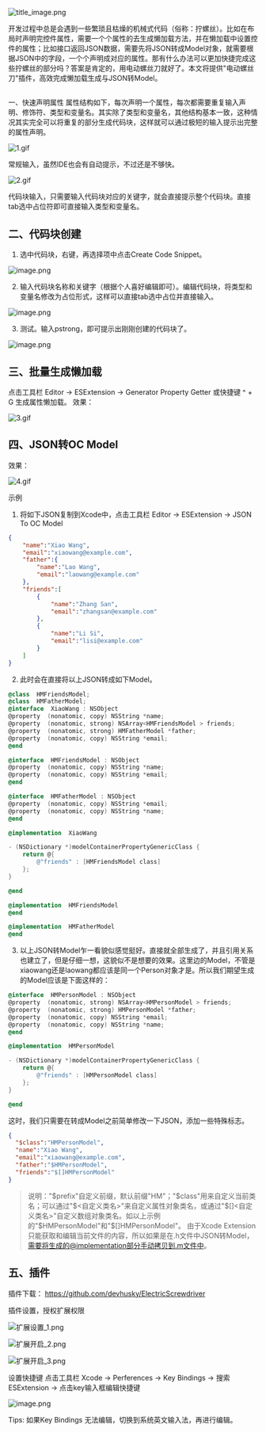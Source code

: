 ![title_image.png](https://upload-images.jianshu.io/upload_images/9487547-307a9d5bbbb2e523.png?imageMogr2/auto-orient/strip%7CimageView2/2/w/800)

开发过程中总是会遇到一些繁琐且枯燥的机械式代码（俗称：拧螺丝）。比如在布局时声明完控件属性，需要一个个属性的去生成懒加载方法，并在懒加载中设置控件的属性；比如接口返回JSON数据，需要先将JSON转成Model对象，就需要根据JSON中的字段，一个个声明成对应的属性。那有什么办法可以更加快捷完成这些拧螺丝的部分吗？答案是肯定的，用电动螺丝刀就好了。本文将提供"电动螺丝刀"插件，高效完成懒加载生成与JSON转Model。
## 
一、快速声明属性
属性结构如下，每次声明一个属性，每次都需要重复输入声明、修饰符、类型和变量名。其实除了类型和变量名，其他结构基本一致，这种情况其实完全可以将重复的部分生成代码块，这样就可以通过极短的输入提示出完整的属性声明。

![1.gif](https://upload-images.jianshu.io/upload_images/9487547-5f2b52708187cea6.gif?imageMogr2/auto-orient/strip)

常规输入，虽然IDE也会有自动提示，不过还是不够快。

![2.gif](https://upload-images.jianshu.io/upload_images/9487547-b6c5bcaaa179ab82.gif?imageMogr2/auto-orient/strip)

代码块输入，只需要输入代码块对应的关键字，就会直接提示整个代码块。直接tab选中占位符即可直接输入类型和变量名。

## 二、代码块创建

1. 选中代码块，右键，再选择项中点击Create Code Snippet。

![image.png](https://upload-images.jianshu.io/upload_images/9487547-66397f1e489ca18e.png?imageMogr2/auto-orient/strip%7CimageView2/2/w/800)

2. 输入代码块名称和关键字（根据个人喜好编辑即可）。编辑代码块，将类型和变量名修改为占位形式，这样可以直接tab选中占位并直接输入。

![image.png](https://upload-images.jianshu.io/upload_images/9487547-993493947e535f89.png?imageMogr2/auto-orient/strip%7CimageView2/2/w/800)


3. 测试。输入pstrong，即可提示出刚刚创建的代码块了。

![image.png](https://upload-images.jianshu.io/upload_images/9487547-88278e67208a7627.png?imageMogr2/auto-orient/strip%7CimageView2/2/w/800)


## 三、批量生成懒加载
点击工具栏 Editor -> ESExtension -> Generator Property Getter 或快捷键 ^ + G 生成属性懒加载。
效果：

![3.gif](https://upload-images.jianshu.io/upload_images/9487547-7fc90a6abba4959b.gif?imageMogr2/auto-orient/strip)

## 四、JSON转OC Model
效果：

![4.gif](https://upload-images.jianshu.io/upload_images/9487547-48a935b4d6410863.gif?imageMogr2/auto-orient/strip)

示例

1. 将如下JSON复制到Xcode中，点击工具栏 Editor -> ESExtension -> JSON To OC Model
```json
{
    "name":"Xiao Wang",
    "email":"xiaowang@example.com",
    "father":{
        "name":"Lao Wang",
        "email":"laowang@example.com"
    },
    "friends":[
        {
            "name":"Zhang San",
            "email":"zhangsan@example.com"
        },
        {
            "name":"Li Si",
            "email":"lisi@example.com"
        }
    ]
}
```

2. 此时会在直接将以上JSON转成如下Model。
```objectivec
@class  HMFriendsModel; 
@class  HMFatherModel; 
@interface  XiaoWang : NSObject 
@property  (nonatomic, copy) NSString *name; 
@property  (nonatomic, strong) NSArray<HMFriendsModel > friends;
@property  (nonatomic, strong) HMFatherModel *father; 
@property  (nonatomic, copy) NSString *email; 
@end  

@interface  HMFriendsModel : NSObject 
@property  (nonatomic, copy) NSString *name; 
@property  (nonatomic, copy) NSString *email; 
@end  

@interface  HMFatherModel : NSObject 
@property  (nonatomic, copy) NSString *email; 
@property  (nonatomic, copy) NSString *name; 
@end  

@implementation  XiaoWang 

- (NSDictionary *)modelContainerPropertyGenericClass {
    return @{
        @"friends" : [HMFriendsModel class]
    };
}

@end  

@implementation  HMFriendsModel 
@end  

@implementation  HMFatherModel 
@end  
```

3. 以上JSON转Model乍一看貌似感觉挺好。直接就全部生成了，并且引用关系也建立了，但是仔细一想，这貌似不是想要的效果。这里边的Model，不管是xiaowang还是laowang都应该是同一个Person对象才是。所以我们期望生成的Model应该是下面这样的：
```objectivec
@interface  HMPersonModel : NSObject 
@property  (nonatomic, strong) NSArray<HMPersonModel > friends;
@property  (nonatomic, strong) HMPersonModel *father; 
@property  (nonatomic, copy) NSString *email; 
@property  (nonatomic, copy) NSString *name; 
@end  

@implementation  HMPersonModel 

- (NSDictionary *)modelContainerPropertyGenericClass {
	return @{
    	@"friends" : [HMPersonModel class]
    };
}

@end  
```

这时，我们只需要在转成Model之前简单修改一下JSON，添加一些特殊标志。
```json
{
  "$class":"HMPersonModel",
  "name":"Xiao Wang",
  "email":"xiaowang@example.com",
  "father":"$HMPersonModel",
  "friends":"$[]HMPersonModel"
}
```
> 说明："$prefix"自定义前缀，默认前缀"HM"；"$class"用来自定义当前类名；可以通过"$<自定义类名>"来自定义属性对象类名，或通过"$[]<自定义类名>"自定义数组对象类名。如以上示例的"$HMPersonModel"和"$[]HMPersonModel"。
> 由于Xcode Extension只能获取和编辑当前文件的内容，所以如果是在.h文件中JSON转Model，需要将生成的@implementation部分手动拷贝到.m文件中。


## 五、插件
插件下载：
https://github.com/devhusky/ElectricScrewdriver

插件设置，授权扩展权限

![扩展设置_1.png](https://upload-images.jianshu.io/upload_images/9487547-ae5f9166faadb5ab.png?imageMogr2/auto-orient/strip%7CimageView2/2/w/800)

![扩展开启_2.png](https://upload-images.jianshu.io/upload_images/9487547-b9cfce641e78fdc7.png?imageMogr2/auto-orient/strip%7CimageView2/2/w/800)

![扩展开启_3.png](https://upload-images.jianshu.io/upload_images/9487547-9e97025d54ce4c13.png?imageMogr2/auto-orient/strip%7CimageView2/2/w/800)

设置快捷键
点击工具栏 Xcode -> Perferences -> Key Bindings -> 搜索 ESExtension -> 点击key输入框编辑快捷键

![image.png](https://upload-images.jianshu.io/upload_images/9487547-2bc350030ca72e8b.png?imageMogr2/auto-orient/strip%7CimageView2/2/w/800)

Tips: 如果Key Bindings 无法编辑，切换到系统英文输入法，再进行编辑。
